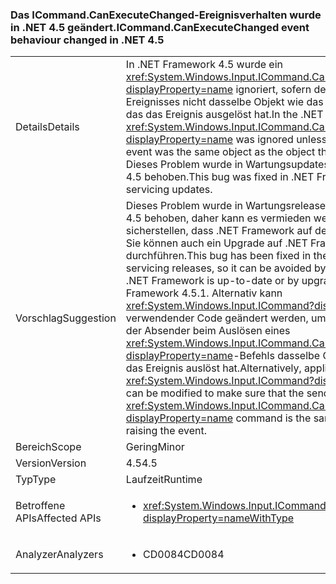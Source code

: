 ### <a name="icommandcanexecutechanged-event-behaviour-changed-in-net-45"></a><span data-ttu-id="1631b-101">Das ICommand.CanExecuteChanged-Ereignisverhalten wurde in .NET 4.5 geändert.</span><span class="sxs-lookup"><span data-stu-id="1631b-101">ICommand.CanExecuteChanged event behaviour changed in .NET 4.5</span></span>

|   |   |
|---|---|
|<span data-ttu-id="1631b-102">Details</span><span class="sxs-lookup"><span data-stu-id="1631b-102">Details</span></span>|<span data-ttu-id="1631b-103">In .NET Framework 4.5 wurde ein <xref:System.Windows.Input.ICommand.CanExecuteChanged?displayProperty=name> ignoriert, sofern der Absender des Ereignisses nicht dasselbe Objekt wie das Objekt gewesen ist, das das Ereignis ausgelöst hat.</span><span class="sxs-lookup"><span data-stu-id="1631b-103">In the .NET Framework 4.5, a <xref:System.Windows.Input.ICommand.CanExecuteChanged?displayProperty=name> was ignored unless the sender of the event was the same object as the object that raised the event.</span></span> <span data-ttu-id="1631b-104">Dieses Problem wurde in Wartungsupdates von .NET Framework 4.5 behoben.</span><span class="sxs-lookup"><span data-stu-id="1631b-104">This bug was fixed in .NET Framework 4.5 servicing updates.</span></span>|
|<span data-ttu-id="1631b-105">Vorschlag</span><span class="sxs-lookup"><span data-stu-id="1631b-105">Suggestion</span></span>|<span data-ttu-id="1631b-106">Dieses Problem wurde in Wartungsreleases von .NET Framework 4.5 behoben, daher kann es vermieden werden, indem Sie sicherstellen, dass .NET Framework auf dem neuesten Stand ist. Sie können auch ein Upgrade auf .NET Framework 4.5.1 durchführen.</span><span class="sxs-lookup"><span data-stu-id="1631b-106">This bug has been fixed in the .NET Framework 4.5 servicing releases, so it can be avoided by making sure that the .NET Framework is up-to-date or by upgrading to .NET Framework 4.5.1.</span></span> <span data-ttu-id="1631b-107">Alternativ kann <xref:System.Windows.Input.ICommand?displayProperty=name> verwendender Code geändert werden, um sicherzustellen, dass der Absender beim Auslösen eines <xref:System.Windows.Input.ICommand.CanExecuteChanged?displayProperty=name>-Befehls dasselbe Objekt ist, das auch das Ereignis auslöst hat.</span><span class="sxs-lookup"><span data-stu-id="1631b-107">Alternatively, application code using <xref:System.Windows.Input.ICommand?displayProperty=name> can be modified to make sure that the sender when raising a <xref:System.Windows.Input.ICommand.CanExecuteChanged?displayProperty=name> command is the same as the object raising the event.</span></span>|
|<span data-ttu-id="1631b-108">Bereich</span><span class="sxs-lookup"><span data-stu-id="1631b-108">Scope</span></span>|<span data-ttu-id="1631b-109">Gering</span><span class="sxs-lookup"><span data-stu-id="1631b-109">Minor</span></span>|
|<span data-ttu-id="1631b-110">Version</span><span class="sxs-lookup"><span data-stu-id="1631b-110">Version</span></span>|<span data-ttu-id="1631b-111">4.5</span><span class="sxs-lookup"><span data-stu-id="1631b-111">4.5</span></span>|
|<span data-ttu-id="1631b-112">Typ</span><span class="sxs-lookup"><span data-stu-id="1631b-112">Type</span></span>|<span data-ttu-id="1631b-113">Laufzeit</span><span class="sxs-lookup"><span data-stu-id="1631b-113">Runtime</span></span>|
|<span data-ttu-id="1631b-114">Betroffene APIs</span><span class="sxs-lookup"><span data-stu-id="1631b-114">Affected APIs</span></span>|<ul><li><xref:System.Windows.Input.ICommand.CanExecuteChanged?displayProperty=nameWithType></li></ul>|
|<span data-ttu-id="1631b-115">Analyzer</span><span class="sxs-lookup"><span data-stu-id="1631b-115">Analyzers</span></span>|<ul><li><span data-ttu-id="1631b-116">CD0084</span><span class="sxs-lookup"><span data-stu-id="1631b-116">CD0084</span></span></li></ul>|

